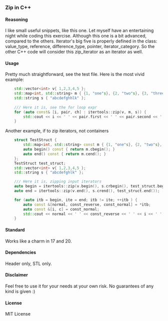 ### Zip in C++
#### Reasoning
I like small useful snippets, like this one. Let myself have an entertaining night while coding this exercise.
Although this one is a bit advanced, compared to the others. Iterator's big five is properly defined in the class: value_type, reference, difference_type, pointer, iterator_category. So the other C++ code will consider this zip_iterator as an iterator as well.

#### Usage
Pretty much straightforward, see the test file. Here is the most vivid example:
```c++
	std::vector<int> v{ 1,2,3,4,5 };
	std::map<int, std::string> m { {1, "one"s}, {2, "two"s}, {3, "three"s}, };
	std::string s { "abcdefghhlk" };
	
	/// Here it is, see the for loop expr
	for (auto const& [i, pair, ch] : itertools::zip(v, m, s)) {
		std::cout << i << ' ' << pair.first << ' ' << pair.second << ' ' << ch << '\n';
	}
```

Another example, if to zip iterators, not containers

```c++
	struct TestStruct {
		std::map<int, std::string> const m { {1, "one"s}, {2, "two"s}, {3, "three"s}, };
		auto begin() const { return m.cbegin(); }
		auto end() const { return m.cend(); }
	};
	TestStruct test_struct;
	std::vector<int> v{ 1,2,3,4,5 };
	std::string s { "abcdefghlk" };

	/// Here it is, zipping input iterators
	auto begin = itertools::zip(v.begin(), s.crbegin(), test_struct.begin());
	auto end = itertools::zip(v.end(), s.crend(), test_struct.end());

	for (auto itb = begin, ite = end; itb != ite; ++itb ) {
		auto const &[normal, const_reverse, const_normal] = *itb;
		auto const &[i, c] = const_normal;
		std::cout << normal << ' ' << const_reverse << ' ' << i << ' ' << c << '\n';
	}

```

#### Standard
Works like a charm in 17 and 20.

#### Dependencies
Header only, STL only. 

#### Disclaimer 
Feel free to use it for your needs at your own risk. No guarantees of any kind is given :)

#### License
MIT License